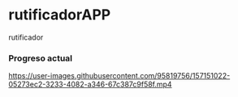 # rutificadorAPP
rutificador


### Progreso actual


https://user-images.githubusercontent.com/95819756/157151022-05273ec2-3233-4082-a346-67c387c9f58f.mp4

